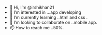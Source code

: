 - 👋 Hi, I’m @irshikhan21
- 👀 I’m interested in ...app developing
- 🌱 I’m currently learning ..html and css .
- 💞️ I’m looking to collaborate on ..mobile app.
- 📫 How to reach me ..50%.

<!---
irshikhan21/irshikhan21 is a ✨ special ✨ repository because its `README.md` (this file) appears on your GitHub profile.
You can click the Preview link to take a look at your changes.
--->
